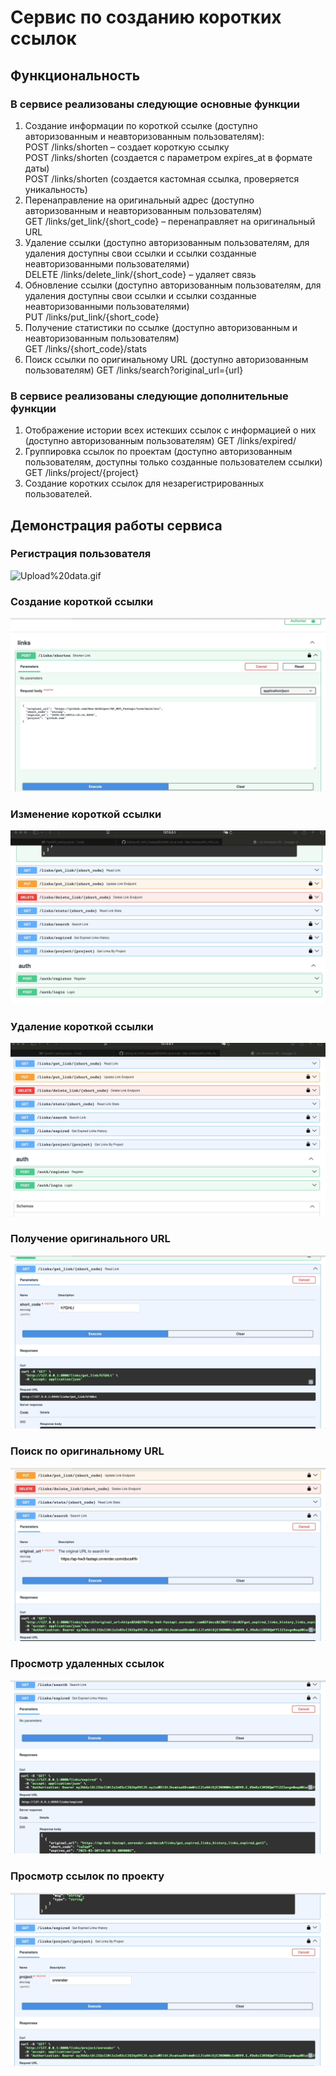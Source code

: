 # Сервис по созданию коротких ссылок
## Функциональность 
### В сервисе реализованы следующие основные функции
1. Создание информации по короткой ссылке (доступно авторизованным и неавторизованным пользователям):  
POST /links/shorten – создает короткую ссылку  
POST /links/shorten (создается с параметром expires_at в формате даты)  
POST /links/shorten (создается кастомная ссылка, проверяется уникальность)  
2. Перенаправление на оригинальный адрес (доступно авторизованным и неавторизованным пользователям)  
GET /links/get_link/{short_code} – перенаправляет на оригинальный URL  
3. Удаление ссылки (доступно авторизованным пользователям, для удаления доступны свои ссылки и ссылки созданные неавторизованными пользователями)  
DELETE /links/delete_link/{short_code} – удаляет связь  
4. Обновление ссылки (доступно авторизованным пользователям, для удаления доступны свои ссылки и ссылки созданные неавторизованными пользователями)  
PUT /links/put_link/{short_code}  
5. Получение статистики по ссылке (доступно авторизованным и неавторизованным пользователям)  
GET /links/{short_code}/stats  
6. Поиск ссылки по оригинальному URL  (доступно авторизованным пользователям)
GET /links/search?original_url={url}
### В сервисе реализованы следующие дополнительные функции
1. Отображение истории всех истекших ссылок с информацией о них (доступно авторизованным пользователям)
GET /links/expired/  
3. Группировка ссылок по проектам (доступно авторизованным пользователям, доступны только созданные пользователем ссылки)
GET /links/project/{project}
5. Создание коротких ссылок для незарегистрированных пользователей.


## Демонстрация работы сервиса

### Регистрация пользователя
![Upload%20data.gif](https://github.com/Max-Arkhipov/AP_HW3_Fastapi/blob/main/assets/user_reg.gif)
### Создание короткой ссылки
![Upload%20data.gif](https://github.com/Max-Arkhipov/AP_HW3_Fastapi/blob/main/assets/link_shorten.gif)
### Изменение короткой ссылки  
![Upload%20data.gif](https://github.com/Max-Arkhipov/AP_HW3_Fastapi/blob/main/assets/link_put.gif)
### Удаление короткой ссылки
![Upload%20data.gif](https://github.com/Max-Arkhipov/AP_HW3_Fastapi/blob/main/assets/link_delete.gif)
### Получение оригинального URL  
![Upload%20data.gif](https://github.com/Max-Arkhipov/AP_HW3_Fastapi/blob/main/assets/link_get.gif)
### Поиск по оригинальному URL
![Upload%20data.gif](https://github.com/Max-Arkhipov/AP_HW3_Fastapi/blob/main/assets/link_search.gif)
### Просмотр удаленных ссылок
![Upload%20data.gif](https://github.com/Max-Arkhipov/AP_HW3_Fastapi/blob/main/assets/link_expired.gif)
### Просмотр ссылок по проекту
![Upload%20data.gif](https://github.com/Max-Arkhipov/AP_HW3_Fastapi/blob/main/assets/link_project.gif)

